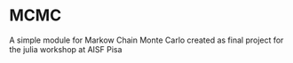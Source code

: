# MCMC

A simple module for Markow Chain Monte Carlo created as final project for the julia workshop at AISF Pisa